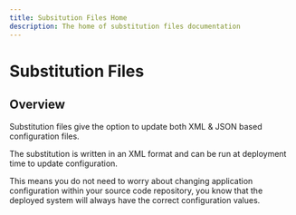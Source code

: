 ```yaml
---
title: Subsitution Files Home
description: The home of substitution files documentation
---
```


# Substitution Files

## Overview

Substitution files give the option to update both XML & JSON based configuration files.

The substitution is written in an XML format and can be run at deployment time to update configuration.

This means you do not need to worry about changing application configuration within your source code repository, you know that the deployed system will always have the correct configuration values.
